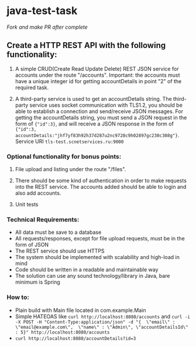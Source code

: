 # java-test-task

*Fork and make PR after complete*

## Create a HTTP REST API with the following functionality:

1) A simple CRUD(Create Read Update Delete) REST JSON service for accounts under the route "/accounts". Important: the accounts must have a unique integer id for getting accountDetails in point "2" of the required task.

2) A third-party service is used to get an accountDetails string. The third-party service uses socket communication with TLS1.2, you should be able to establish a connection and send/receive JSON messages. For getting the accountDetails string, you must send a JSON request in the form of `{"id":3}`, and will receive a JSON response in the form of `{"id":3, accountDetails:"jhf7yf83h92h37d287u2nc9728c9h02897gc230c308g"}`. Service URI `tls-test.scnetservices.ru:9000`

### Optional functionality for bonus points:

1) File upload and listing under the route "/files".

2) There should be some kind of authentication in order to make requests into the REST service. The accounts added should be able to login and also add accounts.

3) Unit tests

### Technical Requirements:
- All data must be save to a database
- All requests/responses, except for file upload requests, must be in the form of JSON
- The REST service should use HTTPS
- The system should be implemented with scalability and high-load in mind
- Code should be written in a readable and maintainable way
- The solution can use any sound technology/library in Java, bare minimum is Spring

### How to:
- Plain build with Main file located in com.example.Main
- Simple HATEOAS like `curl http://localhost:8080/accounts` and `curl -i -X POST -H "Content-Type:application/json" -d "{  \"email\" : \"email@example.com\",  \"name\" : \"Admin\", \"accountDetailsId\" : 5}" http://localhost:8080/accounts`
- `curl http://localhost:8080/accountDetails?id=3`


